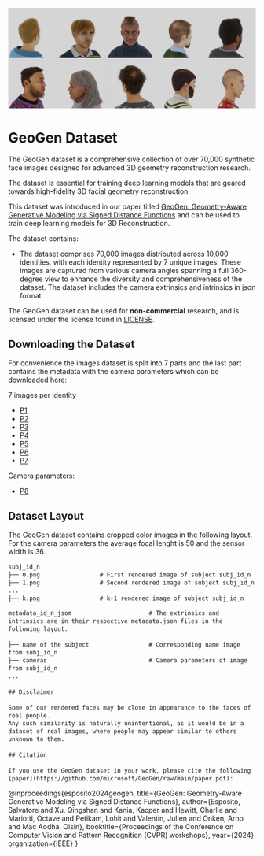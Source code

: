 ![Dataset Preview](docs/img/sx-data.jpg)

# GeoGen Dataset

The GeoGen dataset is a comprehensive collection of over 70,000 synthetic face images designed for advanced 3D geometry reconstruction research.

The dataset is essential for training deep learning models that are geared towards high-fidelity 3D facial geometry reconstruction.

 This dataset was introduced in our paper titled [GeoGen: Geometry-Aware Generative Modeling via Signed Distance Functions](https://microsoft.github.io/GeoGen) and can be used to train deep learning models for 3D Reconstruction.

The dataset contains:

- The dataset comprises 70,000 images distributed across 10,000 identities, with each identity represented by 7 unique images. These images are captured from various camera angles spanning a full 360-degree view to enhance the diversity and comprehensiveness of the dataset. The dataset includes the camera extrinsics and intrinsics in json format.

The GeoGen dataset can be used for **non-commercial** research, and is licensed under the license found in [LICENSE](LICENSE).

## Downloading the Dataset

For convenience the images dataset is split into 7 parts and the last part contains the metadata with the camera parameters which can be downloaded here: 

7 images per identity

- [P1](https://facesyntheticspubwedata.blob.core.windows.net/wacv-2023/subjects_100000-133332_5_imgs.zip)
- [P2](https://facesyntheticspubwedata.blob.core.windows.net/wacv-2023/subjects_133333-166665_5_imgs.zip)
- [P3](https://facesyntheticspubwedata.blob.core.windows.net/wacv-2023/subjects_166666-199998_5_imgs.zip)
- [P4](https://facesyntheticspubwedata.blob.core.windows.net/wacv-2023/subjects_100000-133332_5_imgs.zip)
- [P5](https://facesyntheticspubwedata.blob.core.windows.net/wacv-2023/subjects_133333-166665_5_imgs.zip)
- [P6](https://facesyntheticspubwedata.blob.core.windows.net/wacv-2023/subjects_166666-199998_5_imgs.zip)
- [P7](https://facesyntheticspubwedata.blob.core.windows.net/wacv-2023/subjects_166666-199998_5_imgs.zip)

Camera parameters:

- [P8](https://facesyntheticspubwedata.blob.core.windows.net/wacv-2023/subjects_166666-199998_5_imgs.zip)


## Dataset Layout

The GeoGen dataset contains cropped color images in the following layout. For the camera parameters the average focal lenght is 50 and the sensor width is 36. 

```
subj_id_n
├── 0.png                 # First rendered image of subject subj_id_n
├── 1.png                 # Second rendered image of subject subj_id_n
...
├── k.png                 # k+1 rendered image of subject subj_id_n
```

```
metadata_id_n_jsom                      # The extrinsics and intrinsics are in their respective metadata.json files in the following layout.

├── name of the subject                 # Corresponding name image from subj_id_n
├── cameras                             # Camera parameters of image from subj_id_n
...

## Disclaimer

Some of our rendered faces may be close in appearance to the faces of real people.
Any such similarity is naturally unintentional, as it would be in a dataset of real images, where people may appear similar to others unknown to them.

## Citation

If you use the GeoGen dataset in your work, please cite the following [paper](https://github.com/microsoft/GeoGen/raw/main/paper.pdf):
```
@inproceedings{esposito2024geogen,
  title={GeoGen: Geometry-Aware Generative Modeling via Signed Distance Functions},
  author={Esposito, Salvatore and Xu, Qingshan and Kania, Kacper and Hewitt, Charlie and Mariotti, Octave and Petikam, Lohit and Valentin, Julien and Onken, Arno and Mac Aodha, Oisin},
  booktitle={Proceedings of the Conference on Computer Vision and Pattern Recognition (CVPR) workshops},
  year={2024}
  organization={IEEE}
}
```